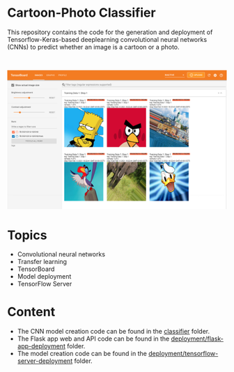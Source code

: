 # Cartoon-Photo Classifier

This repository contains the code for the generation and deployment of Tensorflow-Keras-based deeplearning convolutional neural networks (CNNs) to predict whether an image is a cartoon or a photo.

<br/>
<p align="center">
  <img src="classifier/images/tensorboard-03.png" width="650px" alt="tensorboard-01"/>
</p>

# Topics

* Convolutional neural networks
* Transfer learning
* TensorBoard
* Model deployment
* TensorFlow Server

# Content

* The CNN model creation code can be found in the [classifier](https://github.com/Carla-de-Beer/cartoon-photo-classifier/tree/main/classifier) folder.
* The Flask app web and API code can be found in the [deployment/flask-app-deployment](https://github.com/Carla-de-Beer/cartoon-photo-classifier/tree/main/deployment/flask-app-deployment) folder.
* The model creation code can be found in the [deployment/tensorflow-server-deployment](https://github.com/Carla-de-Beer/cartoon-photo-classifier/tree/main/deployment/tensorflow-serving-deployment) folder.
